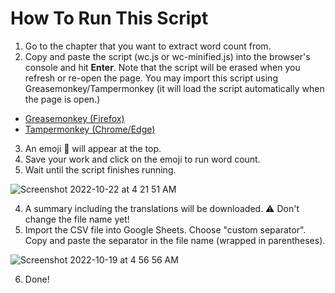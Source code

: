 # How To Run This Script

1. Go to the chapter that you want to extract word count from.
2. Copy and paste the script (wc.js or wc-minified.js) into the browser's console and hit **Enter**. Note that the script will be erased when you refresh or re-open the page. You may import this script using Greasemonkey/Tampermonkey (it will load the script automatically when the page is open.)
* [Greasemonkey (Firefox)](https://addons.mozilla.org/en-US/firefox/addon/greasemonkey/)
* [Tampermonkey (Chrome/Edge)](https://chrome.google.com/webstore/detail/tampermonkey/dhdgffkkebhmkfjojejmpbldmpobfkfo?hl=en)
3. An emoji 🧮 will appear at the top.
4. Save your work and click on the emoji to run word count.
6. Wait until the script finishes running. 
 
![Screenshot 2022-10-22 at 4 21 51 AM](https://user-images.githubusercontent.com/70749497/197282239-ee081439-0742-4dff-9170-3dbf62349d3e.png)

4. A summary including the translations will be downloaded. ⚠️ Don't change the file name yet!
5. Import the CSV file into Google Sheets. Choose "custom separator". Copy and paste the separator in the file name (wrapped in parentheses).

![Screenshot 2022-10-19 at 4 56 56 AM](https://user-images.githubusercontent.com/70749497/196543439-fe5ed153-c44b-49ec-be0b-564b7b42b9b9.png)

6. Done!
